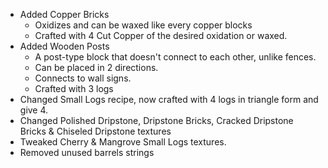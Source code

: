 
* Added Copper Bricks
  * Oxidizes and can be waxed like every copper blocks
  * Crafted with 4 Cut Copper of the desired oxidation or waxed.
* Added Wooden Posts
  * A post-type block that doesn't connect to each other, unlike fences.
  * Can be placed in 2 directions.
  * Connects to wall signs.
  * Crafted with 3 logs
* Changed Small Logs recipe, now crafted with 4 logs in triangle form and give 4.
* Changed Polished Dripstone, Dripstone Bricks, Cracked Dripstone Bricks & Chiseled Dripstone textures
* Tweaked Cherry & Mangrove Small Logs textures.
* Removed unused barrels strings


